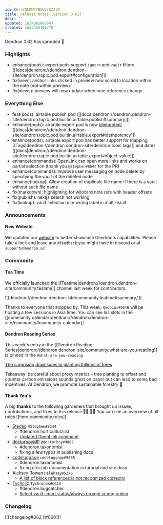 ```yaml
---
id: K6ssYNLMW27BSV6rSZJ5P
title: Release Notes (version 0.62)
desc: ''
updated: 1634062968647
created: 1633454409770
---
```


Dendron 0.62 has sprouted  🌱

### Highlights
- enhance(pods): export pods support `ignore` and `vault` filters ([[docs|dendron://dendron.dendron-site/dendron.topic.pod.export#configuration]]) 
- fix(view): anchor links clicked in preview now scroll to location within the note (not within preview).
- fix(views): preview will now update when note reference change

### Everything Else
- feat(pods): airtable publish pod ([[docs|dendron://dendron.dendron-site/dendron.topic.pod.builtin.airtable.publish#summary]]) 
- enhance(pods): airtable export pod is now [idempotent](https://en.wikipedia.org/wiki/Idempotence) ([[docs|dendron://dendron.dendron-site/dendron.topic.pod.builtin.airtable.export#idempotency]])
- enahnce(pods): airtable export pod has better support for mapping [[Tags|dendron://dendron.dendron-site/dendron.topic.tags]] and dates ([[docs|dendron://dendron.dendron-site/dendron.topic.pod.builtin.airtable.export#object-value]]) 
- enhance(commands): OpenLink can open more links and works on partial selection (thank you `@Stephen#8544` for the PR)
- enhance(commands): Improve user messaging on node delete by specifying the vault of the deleted node 
- enhance(lookup): Allow creation of duplicate file name if there is a vault without such file name 
- fix(markdown): highlighting for wildcard note refs with header offsets 
- fix(publish): nextjs search not working 
- fix(lookup): vault selection use wrong label in multi-vault


### Announcements

#### New Website

We updated our [website](https://www.dendron.so/) to better showcase Dendron's capabilities. Please take a look and leave any `#feedback` you might have in discord or at `support@dendron.so`!

### Community

#### Tea Time 

We officially launched the [[Teatime|dendron://dendron.dendron-site/community.teatime]] channel last week for contributors. 

![[dendron://dendron.dendron-site/community.teatime#summary,1]]

Thanks to everyone that stopped by. This week, `@mobius#6646` will be hosting a few sessions in Asia time. You can see his slots in the [[community calendar|dendron://dendron.dendron-site/community#community-calendar]]

#### Dendron Reading Series

This week's entry in the [[Dendron Reading Series|dendron://dendron.dendron-site/community.what-are-you-reading]] is pinned in the `#what-are-you-reading `

[The surprising downsides to planting trillions of trees](https://www.vox.com/platform/amp/down-to-earth/22679378/tree-planting-forest-restoration-climate-solutions)

Takeaway: be careful about proxy metrics - tree planting to offset and counter carbon emissions sounds great on paper but can lead to some bad incentives. At Dendron, we  promote sustainable forestry 🌲

#### Thank You's

A big **thanks** to the following gardeners that brought up issues, contributions, and fixes to this release :man_farmer: :woman_farmer: 
You can see an overview of all roles [[here|community.roles]]

- [Stedag](https://github.com/Stedag) `@Stephen#8544`
    - #dendron.horticulturalist
    - [Updated OpenLink command](https://github.com/dendronhq/dendron/pull/1317)
- [doctorboyMP](https://github.com/doctorboyMP) `@doctorboy#9882`
    - #dendron.taxonomist
    - fixing a few typos in publishing docs
- [codeluggage](https://github.com/codeluggage) `codeluggage#5635`
    - #dendron.taxonomist
    - fixing ctrl+tab documentation in tutorial and site docs
- [Aleksey Rowan](https://github.com/aleksey-rowan) `@aleksey#5276`
    - [A list of block references is not recognized correctly](https://github.com/dendronhq/dendron/issues/1443)
- [Tycholiz](https://github.com/Tycholiz) `Tychronos#6624`
    - #dendron.bugcatcher
    - [Select vault smart status/always prompt config option](https://github.com/dendronhq/dendron/issues/1462)

### Changelog
![[changelog#062,1:#0601]]


